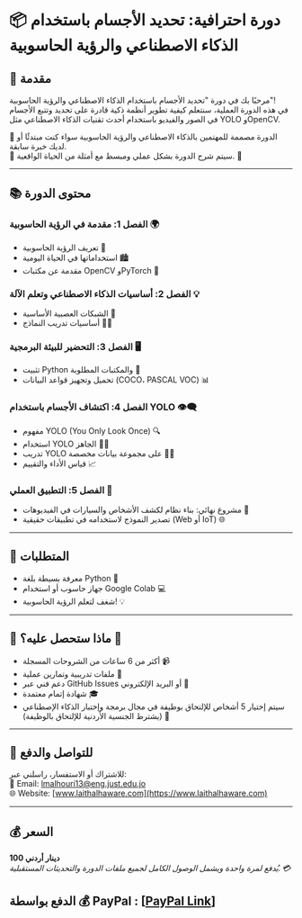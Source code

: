
# 📦 دورة احترافية: تحديد الأجسام باستخدام الذكاء الاصطناعي والرؤية الحاسوبية

## 🧠 مقدمة
مرحبًا بك في دورة "تحديد الأجسام باستخدام الذكاء الاصطناعي والرؤية الحاسوبية"!  
في هذه الدورة العملية، سنتعلم كيفية تطوير أنظمة ذكية قادرة على تحديد وتتبع الأجسام في الصور والفيديو باستخدام أحدث تقنيات الذكاء الاصطناعي مثل YOLO وOpenCV.

🔹 الدورة مصممة للمهتمين بالذكاء الاصطناعي والرؤية الحاسوبية سواء كنت مبتدئًا أو لديك خبرة سابقة.  
🔹 سيتم شرح الدورة بشكل عملي ومبسط مع أمثلة من الحياة الواقعية. 🚀

---

## 📚 محتوى الدورة

### الفصل 1: مقدمة في الرؤية الحاسوبية 🌍
- تعريف الرؤية الحاسوبية 🤖
- استخداماتها في الحياة اليومية 🏙️
- مقدمة عن مكتبات OpenCV وPyTorch 📂

### الفصل 2: أساسيات الذكاء الاصطناعي وتعلم الآلة 💡
- الشبكات العصبية الأساسية 🧠
- أساسيات تدريب النماذج 🏋️‍♂️

### الفصل 3: التحضير للبيئة البرمجية 🖥️
- تثبيت Python والمكتبات المطلوبة 🔧
- تحميل وتجهيز قواعد البيانات (COCO، PASCAL VOC) 📊

### الفصل 4: اكتشاف الأجسام باستخدام YOLO 👁️‍🗨️
- مفهوم YOLO (You Only Look Once) 🔍
- استخدام YOLO الجاهز 🏃‍♂️
- تدريب YOLO على مجموعة بيانات مخصصة 🧑‍🏫
- قياس الأداء والتقييم 📈

### الفصل 5: التطبيق العملي 💼
- مشروع نهائي: بناء نظام لكشف الأشخاص والسيارات في الفيديوهات 🎥
- تصدير النموذج لاستخدامه في تطبيقات حقيقية (Web أو IoT) 🌐

---

## 🧰 المتطلبات
- معرفة بسيطة بلغة Python 🐍
- جهاز حاسوب أو استخدام Google Colab 💻
- شغف لتعلم الرؤية الحاسوبية! 💡

---

## 📝 ماذا ستحصل عليه؟ 🎁
- أكثر من 6 ساعات من الشروحات المسجلة 📹
- ملفات تدريبية وتمارين عملية 📑
- دعم فني عبر GitHub Issues أو البريد الإلكتروني 📧
- شهادة إتمام معتمدة 🎓
- سيتم إختيار 5 أشخاص للإلتحاق بوظيفة في مجال برمجة وإختبار الذكاء الإصطناعي (يشترط الجنسية الأردنية للإلتحاق بالوظيفة) 🏢

---

## 📩 للتواصل والدفع
للاشتراك أو الاستفسار، راسلني عبر:  
📧 Email: lmalhouri13@eng.just.edu.jo  
🌐 Website: [www.laithalhaware.com](https://www.laithalhaware.com)

---

## 💰 السعر
**100 دينار أردني**  
*يُدفع لمرة واحدة ويشمل الوصول الكامل لجميع ملفات الدورة والتحديثات المستقبلية.* 💳


## الدفع بواسطة 💰 PayPal : [[PayPal Link](https://www.paypal.com/ncp/payment/74S5QMQA5KPF2)]
